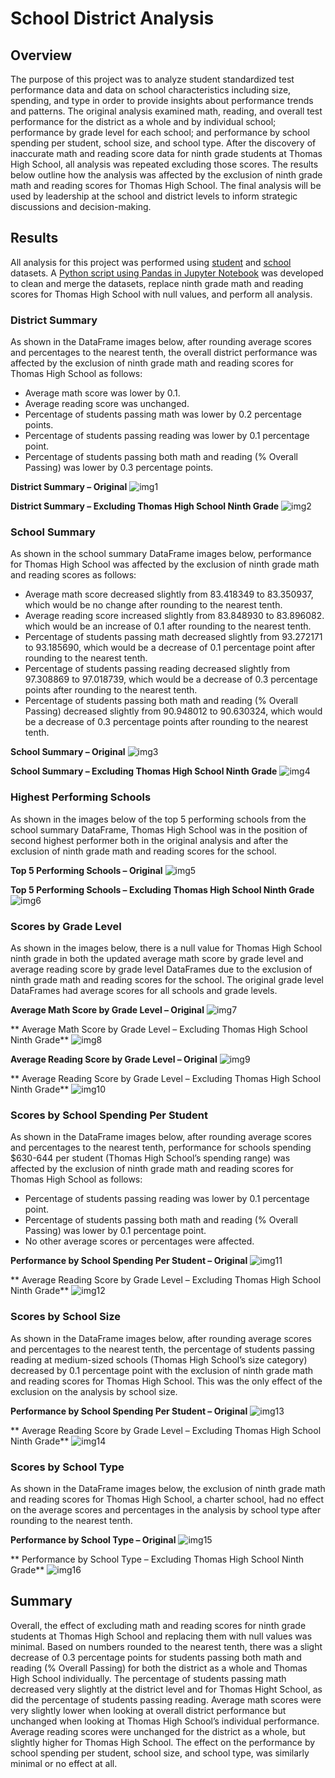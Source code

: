 # School District Analysis

## Overview
The purpose of this project was to analyze student standardized test performance data and data on school characteristics including size, spending, and type in order to provide insights about performance trends and patterns. The original analysis examined math, reading, and overall test performance for the district as a whole and by individual school; performance by grade level for each school; and performance by school spending per student, school size, and school type. After the discovery of inaccurate math and reading score data for ninth grade students at Thomas High School, all analysis was repeated excluding those scores. The results below outline how the analysis was affected by the exclusion of ninth grade math and reading scores for Thomas High School. The final analysis will be used by leadership at the school and district levels to inform strategic discussions and decision-making.

## Results

All analysis for this project was performed using [student](Resources/students_complete.csv) and [school](Resources/schools_complete.csv) datasets. A [Python script using Pandas in Jupyter Notebook]( PyCitySchools_Challenge.ipynb) was developed to clean and merge the datasets, replace ninth grade math and reading scores for Thomas High School with null values, and perform all analysis.

### District Summary
As shown in the DataFrame images below, after rounding average scores and percentages to the nearest tenth, the overall district performance was affected by the exclusion of ninth grade math and reading scores for Thomas High School as follows:
-    Average math score was lower by 0.1.
-    Average reading score was unchanged.
-    Percentage of students passing math was lower by 0.2 percentage points.
-    Percentage of students passing reading was lower by 0.1 percentage point.
-    Percentage of students passing both math and reading (% Overall Passing) was lower by 0.3 percentage points.

**District Summary – Original**
![img1](Resources/District_Summary_Original.png)

**District Summary – Excluding Thomas High School Ninth Grade**
![img2](Resources/District_Summary_Updated.png)


### School Summary
As shown in the school summary DataFrame images below, performance for Thomas High School was affected by the exclusion of ninth grade math and reading scores as follows:
-    Average math score decreased slightly from 83.418349 to 83.350937, which would be no change after rounding to the nearest tenth.
-    Average reading score increased slightly from 83.848930 to 83.896082. which would be an increase of 0.1 after rounding to the nearest tenth.
-    Percentage of students passing math decreased slightly from 93.272171 to 93.185690, which would be a decrease of 0.1 percentage point after rounding to the nearest tenth.
-    Percentage of students passing reading decreased slightly from 97.308869 to 97.018739, which would be a decrease of 0.3 percentage points after rounding to the nearest tenth.
-    Percentage of students passing both math and reading (% Overall Passing) decreased slightly from 90.948012 to 90.630324, which would be a decrease of 0.3 percentage points after rounding to the nearest tenth.

**School Summary – Original**
![img3](Resources/School_Summary_Original.png)

**School Summary – Excluding Thomas High School Ninth Grade**
![img4](Resources/School_Summary_Updated.png)


### Highest Performing Schools
As shown in the images below of the top 5 performing schools from the school summary DataFrame, Thomas High School was in the position of second highest performer both in the original analysis and after the exclusion of ninth grade math and reading scores for the school.

**Top 5 Performing Schools – Original**
![img5](Resources/Top_5_Original.png)

**Top 5 Performing Schools – Excluding Thomas High School Ninth Grade**
![img6](Resources/Top_5_Updated.png)


### Scores by Grade Level
As shown in the images below, there is a null value for Thomas High School ninth grade in both the updated average math score by grade level and average reading score by grade level DataFrames due to the exclusion of ninth grade math and reading scores for the school. The original grade level DataFrames had average scores for all schools and grade levels.

**Average Math Score by Grade Level – Original**
![img7](Resources/Math_Scores_by_Grade_Original.png)

** Average Math Score by Grade Level – Excluding Thomas High School Ninth Grade**
![img8](Resources/Math_Scores_by_Grade_Updated.png)

**Average Reading Score by Grade Level – Original**
![img9](Resources/Reading_Scores_by_Grade_Original.png)

** Average Reading Score by Grade Level – Excluding Thomas High School Ninth Grade**
![img10](Resources/Reading_Scores_by_Grade_Updated.png)


### Scores by School Spending Per Student
As shown in the DataFrame images below, after rounding average scores and percentages to the nearest tenth, performance for schools spending $630-644 per student (Thomas High School’s spending range) was affected by the exclusion of ninth grade math and reading scores for Thomas High School as follows:
-    Percentage of students passing reading was lower by 0.1 percentage point.
-    Percentage of students passing both math and reading (% Overall Passing) was lower by 0.1 percentage point.
-    No other average scores or percentages were affected.

**Performance by School Spending Per Student – Original**
![img11](Resources/Scores_by_Spending_Original.png)

** Average Reading Score by Grade Level – Excluding Thomas High School Ninth Grade**
![img12](Resources/Scores_by_Spending_Updated.png)


### Scores by School Size
As shown in the DataFrame images below, after rounding average scores and percentages to the nearest tenth, the percentage of students passing reading at medium-sized schools (Thomas High School’s size category) decreased by 0.1 percentage point with the exclusion of ninth grade math and reading scores for Thomas High School. This was the only effect of the exclusion on the analysis by school size.

**Performance by School Spending Per Student – Original**
![img13](Resources/Scores_by_Size_Original.png)

** Average Reading Score by Grade Level – Excluding Thomas High School Ninth Grade**
![img14](Resources/Scores_by_Size_Updated.png)


### Scores by School Type
As shown in the DataFrame images below, the exclusion of ninth grade math and reading scores for Thomas High School, a charter school, had no effect on the average scores and percentages in the analysis by school type after rounding to the nearest tenth.

**Performance by School Type – Original**
![img15](Resources/Scores_by_Type_Original.png)

** Performance by School Type – Excluding Thomas High School Ninth Grade**
![img16](Resources/Scores_by_Type_Updated.png)


## Summary
Overall, the effect of excluding math and reading scores for ninth grade students at Thomas High School and replacing them with null values was minimal. Based on numbers rounded to the nearest tenth, there was a slight decrease of 0.3 percentage points for students passing both math and reading (% Overall Passing) for both the district as a whole and Thomas High School individually. The percentage of students passing math decreased very slightly at the district level and for Thomas Hight School, as did the percentage of students passing reading. Average math scores were very slightly lower when looking at overall district performance but unchanged when looking at Thomas High School’s individual performance. Average reading scores were unchanged for the district as a whole, but slightly higher for Thomas High School. The effect on the performance by school spending per student, school size, and school type, was similarly minimal or no effect at all.

